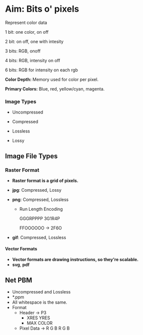 # Aim: Bits o' pixels

Represent color data

1 bit: one color, on off

2 bit: on off, one with intesity

3 bits: RGB, onoff

4 bits: RGB, intensity on off

6 bits: RGB for intensity on each rgb



**Color Depth:** Memory used for color per pixel.

**Primary Colors:** Blue, red, yellow/cyan, magenta.



### Image Types

- Uncompressed


- Compressed 


- Lossless
- Lossy



## Image File Types

### Raster Format

- **Raster format is a grid of pixels.**


- **jpg**: Compressed, Lossy

- **png**: Compressed, Lossless

  - Run Length Encoding

    GGGRPPPP		3G1R4P

    FFOOOOOO  →    2F6O

- **gif**: Compressed, Lossless

#### Vector Formats 

- **Vector formats are drawing instructions, so they're scalable.**
- **svg**, **pdf**



## Net PBM

- Uncompressed and Lossless
- *.ppm
- All whitespace is the same.
- Format
  - Header → P3
    - XRES YRES
    - MAX COLOR
  - ​Pixel Data → R G B R G B

